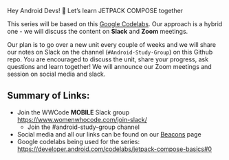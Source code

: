 Hey Android Devs! 👋 Let’s learn JETPACK COMPOSE together 

This series will be based on this [Google Codelabs](https://developer.android.com/codelabs/jetpack-compose-basics#0). Our approach is a hybrid one - we will discuss the content on **Slack** and **Zoom** meetings.

Our plan is to go over a new unit every couple of weeks and we will share our notes on Slack on the channel (`#Android-Study-Group`) on this Github repo. You are encouraged to discuss the unit, share your progress, ask questions and learn together! We will announce our Zoom meetings and session on social media and slack.

## Summary of Links:

- Join the WWCode **MOBILE** Slack group https://www.womenwhocode.com/join-slack/
    - Join the #android-study-group channel
- Social media and all our links can be found on our [Beacons](https://beacons.ai/wwcodemobile) page
- Google codelabs being used for the series: https://developer.android.com/codelabs/jetpack-compose-basics#0
